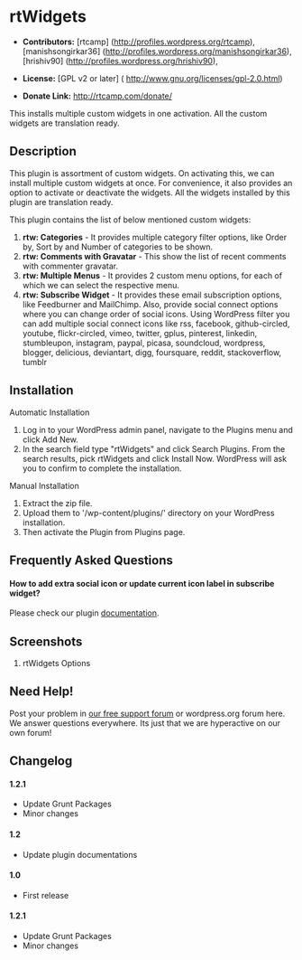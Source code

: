 # rtWidgets #

* **Contributors:** [rtcamp] (http://profiles.wordpress.org/rtcamp), [manishsongirkar36] (http://profiles.wordpress.org/manishsongirkar36), [hrishiv90] (http://profiles.wordpress.org/hrishiv90),

* **License:** [GPL v2 or later] ( http://www.gnu.org/licenses/gpl-2.0.html)

* **Donate Link:** http://rtcamp.com/donate/

This installs multiple custom widgets in one activation. All the custom widgets are translation ready.

## Description ##
This plugin is assortment of custom widgets. On activating this, we can install multiple custom widgets at once. For convenience, it also provides an option to activate or deactivate the widgets. All the widgets installed by this plugin are translation ready.

This plugin contains the list of below mentioned custom widgets:

1. **rtw: Categories** - It provides multiple category filter options, like Order by, Sort by and Number of categories to be shown.
1. **rtw: Comments with Gravatar** - This show the list of recent comments with commenter gravatar.
1. **rtw: Multiple Menus** - It provides 2 custom menu options, for each of which we can select the respective menu.
1. **rtw: Subscribe Widget** - It provides these email subscription options, like Feedburner and MailChimp. Also, provide social connect options where you can change order of social icons. Using WordPress filter you can add multiple social connect icons like rss, facebook, github-circled, youtube, flickr-circled, vimeo, twitter, gplus, pinterest, linkedin, stumbleupon, instagram, paypal, picasa, soundcloud, wordpress, blogger, delicious, deviantart, digg, foursquare, reddit, stackoverflow, tumblr

## Installation ##
Automatic Installation

1. Log in to your WordPress admin panel, navigate to the Plugins menu and click Add New.
1. In the search field type "rtWidgets" and click Search Plugins. From the search results, pick rtWidgets and click Install Now. WordPress will ask you to confirm to complete the installation.

Manual Installation

1. Extract the zip file.
1. Upload them to '/wp-content/plugins/' directory on your WordPress installation.
1. Then activate the Plugin from Plugins page.

## Frequently Asked Questions ##

#### How to add extra social icon or update current icon label in subscribe widget? ####
Please check our plugin [documentation](https://rtcamp.com/rtwidgets/docs/).

## Screenshots ##
1. rtWidgets Options

## Need Help! ##
Post your problem in [our free support forum](https://rtcamp.com/support/forum/rtwidgets/) or wordpress.org forum here. We answer questions everywhere.
Its just that we are hyperactive on our own forum!

## Changelog ##

#### 1.2.1 ####
* Update Grunt Packages
* Minor changes

#### 1.2 ####
* Update plugin documentations

#### 1.0 ####
* First release

#### 1.2.1 ####
* Update Grunt Packages
* Minor changes